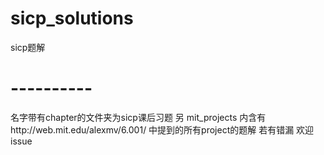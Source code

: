 # sicp_solutions

sicp题解

# ----------
名字带有chapter的文件夹为sicp课后习题
另 mit_projects 内含有http://web.mit.edu/alexmv/6.001/ 中提到的所有project的题解
若有错漏 欢迎issue